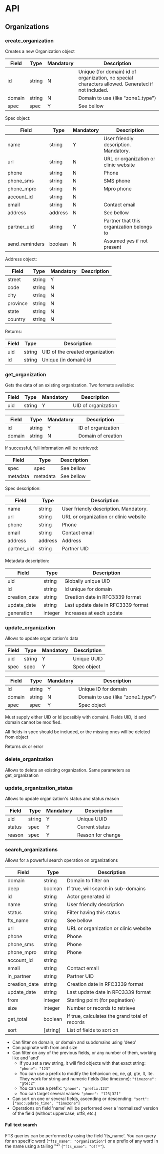 # API


## Organizations


### create_organization
Creates a new Organization object

|Field|Type|Mandatory|Description
|---|---|---|---
|id|string|N|Unique (for domain) id of organization, no special characters allowed. Generated if not included.
|domain|string|N|Domain to use (like "zone1.type")
|spec|spec|Y|See bellow

Spec object:

|Field|Type|Mandatory|Description
|---|---|---|---
|name|string|Y|User friendly description. Mandatory.
|url|string|N|URL or organization or clinic website
|phone|string|N|Phone
|phone_sms|string|N|SMS phone
|phone_mpro|string|N|Mpro phone
|account_id|string|N|
|email|string|N|Contact email
|address|address|N|See bellow
|partner_uid|string|Y|Partner that this organization belongs to
|send_reminders|boolean|N|Assumed yes if not present

Address object:

|Field|Type|Mandatory|Description
|---|---|---|---
|street|string|Y|
|code|string|N|
|city|string|N|
|province|string|N|
|state|string|N|
|country|string|N|


Returns:


|Field|Type|Description
|---|---|---
|uid|string|UID of the created organization
|id|string|Unique (in domain) id


### get_organization
Gets the data of an existing organization. Two formats available:

|Field|Type|Mandatory|Description
|---|---|---|---
|uid|string|Y|UID of organization


|Field|Type|Mandatory|Description
|---|---|---|---
|id|string|Y|ID of organization
|domain|string|N|Domain of creation


If successful, full information will be retrieved:

|Field|Type|Description
|---|---|---
|spec|spec|See bellow
|metadata|metadata|See bellow


Spec description:

|Field|Type|Description
|---|---|---
|name|string|User friendly description. Mandatory.
|url|string|URL or organization or clinic website
|phone|string|Phone
|email|string|Contact email
|address|address|Address
|partner_uid|string|Partner UID

Metadata description:

|Field|Type|Description
|---|---|---
|uid|string|Globally unique UID
|id|string|Id unique for domain
|creation_date|string|Creation date in RFC3339 format
|update_date|string|Last update date in RFC3339 format
|generation|integer|Increases at each update



### update_organization
Allows to update organization's data

|Field|Type|Mandatory|Description
|---|---|---|---
|uid|string|Y|Unique UUID
|spec|spec|Y|Spec object

|Field|Type|Mandatory|Description
|---|---|---|---
|id|string|Y|Unique ID for domain
|domain|string|N|Domain to use (like "zone1.type")
|spec|spec|Y|Spec object

Must supply either UID or Id (possibly with domain). Fields UID, id and domain cannot be modified.

All fields in spec should be included, or the missing ones will be deleted from object


Returns ok or error


### delete_organization

Allows to delete an existing organization. Same parameters as get_organization

### update_organization_status
Allows to update organization's status and status reason

|Field|Type|Mandatory|Description
|---|---|---|---
|uid|string|Y|Unique UUID
|status|spec|Y|Current status
|reason|spec|Y|Reason for change



### search_organizations
Allows for a powerful search operation on organizations


|Field|Type|Description
|---|---|---
|domain|string|Domain to filter on
|deep|boolean|If true, will search in sub-domains
|id|string|Actor generated id
|name|string|User friendly description
|status|string|Filter having this status
|fts_name|string|See bellow
|url|string|URL or organization or clinic website
|phone|string|Phone
|phone_sms|string|Phone
|phone_mpro|string|Phone
|account_id|string|
|email|string|Contact email
|in_partner|string|Partner UID
|creation_date|string|Creation date in RFC3339 format
|update_date|string|Last update date in RFC3339 format
|from|integer|Starting point (for pagination)
|size|integer|Number or records to retrieve
|get_total|boolean|If true, calculates the grand total of records
|sort|\[string\]|List of fields to sort on

* Can filter on domain, or domain and subdomains using 'deep'
* Can paginate with from and size
* Can filter on any of the previous fields, or any number of them, working like and 'and'
  * If you set a raw string, it will find objects with that exact string: `"phone": "123"`
  * You can use a prefix to modify the behaviour: eq, ne, gt, gte, lt, lte. They work for string and numeric fields (like timezone): `"timezone": "gte:2"` 
  * You can use a prefix: `"phone": "prefix:123"`
  * You can target several values: `"phone": "123|321"`
* Can sort on one or several fields, ascending or descending: `"sort": ["asc:update_time", "timezone"]` 
* Operations on field 'name' will be performed over a 'normalized' version of the field (without uppercase, utf8, etc.)

#### Full text search

FTS queries can be performed by using the field 'fts_name'. You can query for an specific word (`"fts_name": "organization"`) or a prefix of any word in the name using a tailing "*" (`"fts_name": "off*"`).


